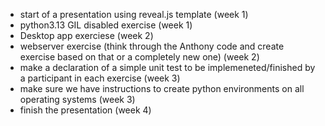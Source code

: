 - start of a presentation using reveal.js template (week 1)
- python3.13 GIL disabled exercise (week 1)
- Desktop app exerciese (week 2)
- webserver exercise (think through the Anthony code and create exercise based on that or a completely new one) (week 2)
- make a declaration of a simple unit test to be implemeneted/finished by a participant in each exercise (week 3)
- make sure we have instructions to create python environments on all operating systems (week 3)
- finish the presentation (week 4)
